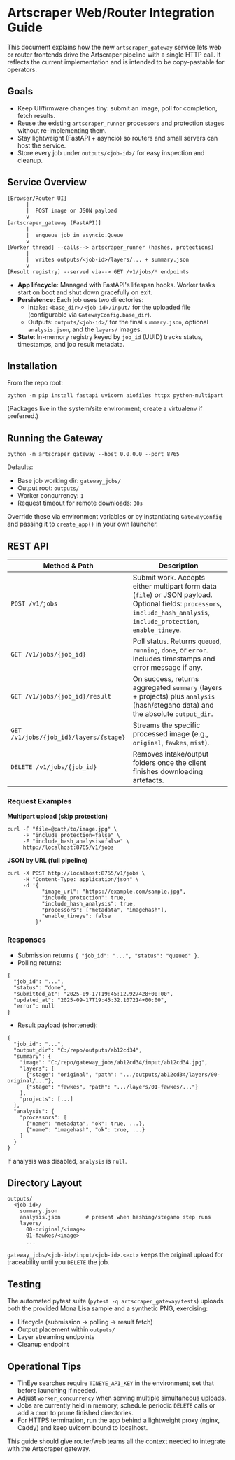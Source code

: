 # Artscraper Web/Router Integration Guide

This document explains how the new `artscraper_gateway` service lets web or router frontends drive the Artscraper pipeline with a single HTTP call. It reflects the current implementation and is intended to be copy-pastable for operators.

## Goals
- Keep UI/firmware changes tiny: submit an image, poll for completion, fetch results.
- Reuse the existing `artscraper_runner` processors and protection stages without re-implementing them.
- Stay lightweight (FastAPI + asyncio) so routers and small servers can host the service.
- Store every job under `outputs/<job-id>/` for easy inspection and cleanup.

## Service Overview
```
[Browser/Router UI]
      |
      |  POST image or JSON payload
      v
[artscraper_gateway (FastAPI)]
      |
      |  enqueue job in asyncio.Queue
      v
[Worker thread] --calls--> artscraper_runner (hashes, protections)
      |
      |  writes outputs/<job-id>/layers/... + summary.json
      v
[Result registry] --served via--> GET /v1/jobs/* endpoints
```

- **App lifecycle**: Managed with FastAPI's lifespan hooks. Worker tasks start on boot and shut down gracefully on exit.
- **Persistence**: Each job uses two directories:
  - Intake: `<base_dir>/<job-id>/input/` for the uploaded file (configurable via `GatewayConfig.base_dir`).
  - Outputs: `outputs/<job-id>/` for the final `summary.json`, optional `analysis.json`, and the `layers/` images.
- **State**: In-memory registry keyed by `job_id` (UUID) tracks status, timestamps, and job result metadata.

## Installation
From the repo root:
```
python -m pip install fastapi uvicorn aiofiles httpx python-multipart
```
(Packages live in the system/site environment; create a virtualenv if preferred.)

## Running the Gateway
```
python -m artscraper_gateway --host 0.0.0.0 --port 8765
```
Defaults:
- Base job working dir: `gateway_jobs/`
- Output root: `outputs/`
- Worker concurrency: `1`
- Request timeout for remote downloads: `30s`

Override these via environment variables or by instantiating `GatewayConfig` and passing it to `create_app()` in your own launcher.

## REST API
| Method & Path | Description |
| --- | --- |
| `POST /v1/jobs` | Submit work. Accepts either multipart form data (`file`) or JSON payload. Optional fields: `processors`, `include_hash_analysis`, `include_protection`, `enable_tineye`. |
| `GET /v1/jobs/{job_id}` | Poll status. Returns `queued`, `running`, `done`, or `error`. Includes timestamps and error message if any. |
| `GET /v1/jobs/{job_id}/result` | On success, returns aggregated `summary` (layers + projects) plus `analysis` (hash/stegano data) and the absolute `output_dir`. |
| `GET /v1/jobs/{job_id}/layers/{stage}` | Streams the specific processed image (e.g., `original`, `fawkes`, `mist`). |
| `DELETE /v1/jobs/{job_id}` | Removes intake/output folders once the client finishes downloading artefacts. |

### Request Examples
**Multipart upload (skip protection)**
```
curl -F "file=@path/to/image.jpg" \
     -F "include_protection=false" \
     -F "include_hash_analysis=false" \
     http://localhost:8765/v1/jobs
```

**JSON by URL (full pipeline)**
```
curl -X POST http://localhost:8765/v1/jobs \
     -H "Content-Type: application/json" \
     -d '{
           "image_url": "https://example.com/sample.jpg",
           "include_protection": true,
           "include_hash_analysis": true,
           "processors": ["metadata", "imagehash"],
           "enable_tineye": false
         }'
```

### Responses
- Submission returns `{ "job_id": "...", "status": "queued" }`.
- Polling returns:
```
{
  "job_id": "...",
  "status": "done",
  "submitted_at": "2025-09-17T19:45:12.927428+00:00",
  "updated_at": "2025-09-17T19:45:32.107214+00:00",
  "error": null
}
```
- Result payload (shortened):
```
{
  "job_id": "...",
  "output_dir": "C:/repo/outputs/ab12cd34",
  "summary": {
    "image": "C:/repo/gateway_jobs/ab12cd34/input/ab12cd34.jpg",
    "layers": [
      {"stage": "original", "path": ".../outputs/ab12cd34/layers/00-original/..."},
      {"stage": "fawkes", "path": ".../layers/01-fawkes/..."}
    ],
    "projects": [...]
  },
  "analysis": {
    "processors": [
      {"name": "metadata", "ok": true, ...},
      {"name": "imagehash", "ok": true, ...}
    ]
  }
}
```
If analysis was disabled, `analysis` is `null`.

## Directory Layout
```
outputs/
  <job-id>/
    summary.json
    analysis.json        # present when hashing/stegano step runs
    layers/
      00-original/<image>
      01-fawkes/<image>
      ...
```
`gateway_jobs/<job-id>/input/<job-id>.<ext>` keeps the original upload for traceability until you `DELETE` the job.

## Testing
The automated pytest suite (`pytest -q artscraper_gateway/tests`) uploads both the provided Mona Lisa sample and a synthetic PNG, exercising:
- Lifecycle (submission -> polling -> result fetch)
- Output placement within `outputs/`
- Layer streaming endpoints
- Cleanup endpoint

## Operational Tips
- TinEye searches require `TINEYE_API_KEY` in the environment; set that before launching if needed.
- Adjust `worker_concurrency` when serving multiple simultaneous uploads.
- Jobs are currently held in memory; schedule periodic `DELETE` calls or add a cron to prune finished directories.
- For HTTPS termination, run the app behind a lightweight proxy (nginx, Caddy) and keep uvicorn bound to localhost.

This guide should give router/web teams all the context needed to integrate with the Artscraper gateway.
